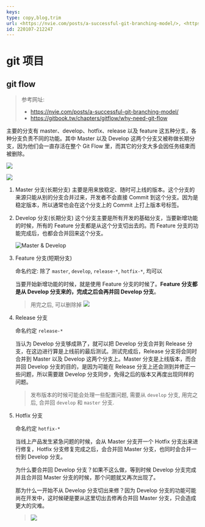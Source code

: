 ```yaml
---
keys: 
type: copy,blog,trim
url: <https://nvie.com/posts/a-successful-git-branching-model/>, <https://gitbook.tw/chapters/gitflow/why-need-git-flow>
id: 220107-212247
---
```


# git 项目

## git flow

> 参考网址: 
> - <https://nvie.com/posts/a-successful-git-branching-model/>
> - <https://gitbook.tw/chapters/gitflow/why-need-git-flow>

主要的分支有 master、develop、hotfix、release 以及 feature 这五种分支，各种分支负责不同的功能。其中 Master 以及 Develop 这两个分支又被称做长期分支，因为他们会一直存活在整个 Git Flow 里，而其它的分支大多会因任务结束而被删除。

![](https://gitee.com/cpfree/picture-warehouse/raw/master/pic1/20220107212459.png)

![](https://gitee.com/cpfree/picture-warehouse/raw/master/pic1/20220107213942.png)

1. Master 分支(长期分支)
   主要是用来放稳定、随时可上线的版本。这个分支的来源只能从别的分支合并过来，开发者不会直接 Commit 到这个分支。因为是稳定版本，所以通常也会在这个分支上的 Commit 上打上版本号标签。

2. Develop 分支(长期分支)
   这个分支主要是所有开发的基础分支，当要新增功能的时候，所有的 Feature 分支都是从这个分支切出去的。而 Feature 分支的功能完成后，也都会合并回来这个分支。

   ![Master & Develop](https://gitee.com/cpfree/picture-warehouse/raw/master/pic1/20220107213725.png)

3. Feature 分支(短期分支)

   命名约定: 除了 `master`, `develop`, `release-*`, `hotfix-*`, 均可以

   当要开始新增功能的时候，就是使用 Feature 分支的时候了。**Feature 分支都是从 Develop 分支来的，完成之后会再并回 Develop 分支**。

   > 用完之后, 可以删除掉
   > ![](https://gitee.com/cpfree/picture-warehouse/raw/master/pic1/20220107213800.png)

4. Release 分支

   命名约定 `release-*`

   当认为 Develop 分支够成熟了，就可以把 Develop 分支合并到 Release 分支，在这边进行算是上线前的最后测试。测试完成后，Release 分支将会同时合并到 Master 以及 Develop 这两个分支上。Master 分支是上线版本，而合并回 Develop 分支的目的，是因为可能在 Release 分支上还会测到并修正一些问题，所以需要跟 Develop 分支同步，免得之后的版本又再度出现同样的问题。

   > 发布版本的时候可能会处理一些配置问题, 需要从 `develop` 分支, 用完之后, 合并回 `develop` 和 `master` 分支.

5. Hotfix 分支

   命名约定 `hotfix-*`

   当线上产品发生紧急问题的时候，会从 Master 分支开一个 Hotfix 分支出来进行修复，Hotfix 分支修复完成之后，会合并回 Master 分支，也同时会合并一份到 Develop 分支。

   为什么要合并回 Develop 分支？如果不这么做，等到时候 Develop 分支完成并且合并回 Master 分支的时候，那个问题就又再次出现了。

   那为什么一开始不从 Develop 分支切出来修？因为 Develop 分支的功能可能尚在开发中，这时候硬是要从这里切出去修再合并回 Master 分支，只会造成更大的灾难。

   > ![](https://gitee.com/cpfree/picture-warehouse/raw/master/pic1/20220107213856.png)
